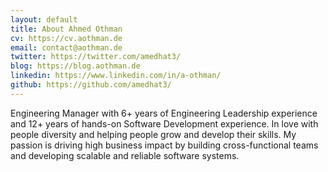 ```yaml
---
layout: default
title: About Ahmed Othman
cv: https://cv.aothman.de
email: contact@aothman.de
twitter: https://twitter.com/amedhat3/
blog: https://blog.aothman.de
linkedin: https://www.linkedin.com/in/a-othman/
github: https://github.com/amedhat3/
---
```

Engineering Manager with 6+ years of Engineering Leadership experience and 12+ years of hands-on Software Development experience. In love with people diversity and helping people grow and develop their skills. My passion is driving high business impact by building cross-functional teams and developing scalable and reliable software systems.
